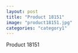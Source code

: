 ```yaml
---
layout: post
title: "Product 18151"
image: "product18151.jpg"
categories: "category1"
---
```

Product 18151
